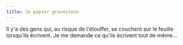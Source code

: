 ```yaml
---
title: le papier graveuleux
---
```


Il y'a des gens qui, au risque de l'étouffer, se couchent sur le feuille
lorsqu'ils écrivent. Je me demande ce qu'ils écrivent tout de même...

